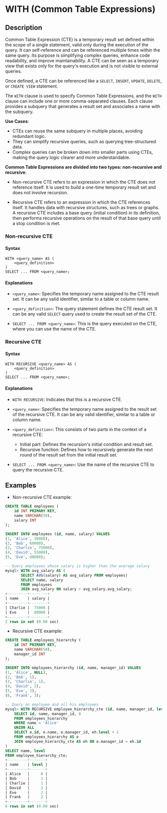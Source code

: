 # **WITH (Common Table Expressions)**

## **Description**

Common Table Expression (CTE) is a temporary result set defined within the scope of a single statement, valid only during the execution of the query. It can self-reference and can be referenced multiple times within the same query. Its purpose is simplifying complex queries, enhance code readability, and improve maintainability. A CTE can be seen as a temporary view that exists only for the query's execution and is not visible to external queries.

Once defined, a CTE can be referenced like a `SELECT`, `INSERT`, `UPDATE`, `DELETE`, or `CREATE VIEW` statement.

The `WITH` clause is used to specify Common Table Expressions, and the `WITH` clause can include one or more comma-separated clauses. Each clause provides a subquery that generates a result set and associates a name with the subquery.

**Use Cases**:

- CTEs can reuse the same subquery in multiple places, avoiding redundant logic.
- They can simplify recursive queries, such as querying tree-structured data.
- Complex queries can be broken down into smaller parts using CTEs, making the query logic clearer and more understandable.

**Common Table Expressions are divided into two types: non-recursive and recursive**:

- Non-recursive CTE refers to an expression in which the CTE does not reference itself. It is used to build a one-time temporary result set and does not involve recursion.

- Recursive CTE refers to an expression in which the CTE references itself. It handles data with recursive structures, such as trees or graphs. A recursive CTE includes a base query (initial condition) in its definition, then performs recursive operations on the result of that base query until a stop condition is met.

### Non-recursive CTE

#### **Syntax**

```
WITH <query_name> AS (
    <query_definition>
)
SELECT ... FROM <query_name>;
```

#### Explanations

- `<query_name>`: Specifies the temporary name assigned to the CTE result set. It can be any valid identifier, similar to a table or column name.

- `<query_definition>`: The query statement defines the CTE result set. It can be any valid `SELECT` query used to create the result set of the CTE.

- `SELECT ... FROM <query_name>`: This is the query executed on the CTE, where you can use the name of the CTE.

### Recursive CTE

#### **Syntax**

```
WITH RECURSIVE <query_name> AS (
    <query_definition>
)
SELECT ... FROM <query_name>;
```

#### Explanations

- `WITH RECURSIVE`: Indicates that this is a recursive CTE.

- `<query_name>`: Specifies the temporary name assigned to the result set of the recursive CTE. It can be any valid identifier, similar to a table or column name.

- `<query_definition>`: This consists of two parts in the context of a recursive CTE:

    + Initial part: Defines the recursion's initial condition and result set.
    + Recursive function: Defines how to recursively generate the next round of the result set from the initial result set.

- `SELECT ... FROM <query_name>`: Use the name of the recursive CTE to query the recursive CTE.

## **Examples**

- Non-recursive CTE example:

```sql
CREATE TABLE employees (
    id INT PRIMARY KEY,
    name VARCHAR(50),
    salary INT
);

INSERT INTO employees (id, name, salary) VALUES
(1, 'Alice', 50000),
(2, 'Bob', 60000),
(3, 'Charlie', 75000),
(4, 'David', 55000),
(5, 'Eve', 80000);

-- Query employees whose salary is higher than the average salary
mysql> WITH avg_salary AS (
       SELECT AVG(salary) AS avg_salary FROM employees)
       SELECT name, salary
       FROM employees
       JOIN avg_salary ON salary > avg_salary.avg_salary;
+---------+--------+
| name    | salary |
+---------+--------+
| Charlie |  75000 |
| Eve     |  80000 |
+---------+--------+
2 rows in set (0.00 sec)
```

- Recursive CTE example:

```sql
CREATE TABLE employees_hierarchy (
    id INT PRIMARY KEY,
    name VARCHAR(50),
    manager_id INT
);

INSERT INTO employees_hierarchy (id, name, manager_id) VALUES
(1, 'Alice', NULL),
(2, 'Bob', 1),
(3, 'Charlie', 1),
(4, 'David', 2),
(5, 'Eve', 2),
(6, 'Frank', 3);

-- Query an employee and all his employees
mysql> WITH RECURSIVE employee_hierarchy_cte (id, name, manager_id, level) AS (
    SELECT id, name, manager_id, 0
    FROM employees_hierarchy
    WHERE name = 'Alice'
    UNION ALL
    SELECT e.id, e.name, e.manager_id, eh.level + 1
    FROM employees_hierarchy AS e
    JOIN employee_hierarchy_cte AS eh ON e.manager_id = eh.id
)
SELECT name, level
FROM employee_hierarchy_cte;
+---------+-------+
| name    | level |
+---------+-------+
| Alice   |     0 |
| Bob     |     1 |
| Charlie |     1 |
| David   |     2 |
| Eve     |     2 |
| Frank   |     2 |
+---------+-------+
6 rows in set (0.00 sec)
```
